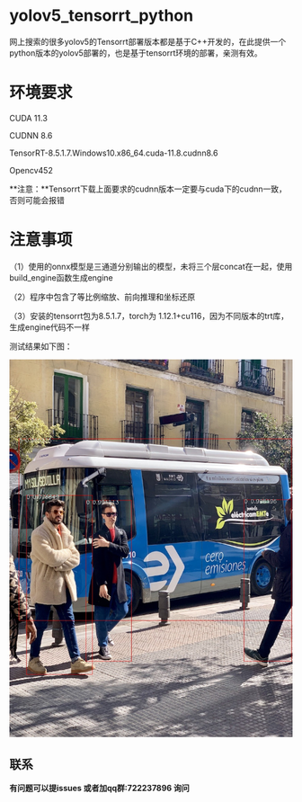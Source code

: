 # yolov5_tensorrt_python
网上搜索的很多yolov5的Tensorrt部署版本都是基于C++开发的，在此提供一个python版本的yolov5部署的，也是基于tensorrt环境的部署，亲测有效。

# 环境要求

CUDA 11.3

CUDNN 8.6

TensorRT-8.5.1.7.Windows10.x86_64.cuda-11.8.cudnn8.6

Opencv452

**注意：**Tensorrt下载上面要求的cudnn版本一定要与cuda下的cudnn一致，否则可能会报错

# 注意事项

（1）使用的onnx模型是三通道分别输出的模型，未将三个层concat在一起，使用build_engine函数生成engine

（2）程序中包含了等比例缩放、前向推理和坐标还原

（3）安装的tensorrt包为8.5.1.7，torch为 1.12.1+cu116，因为不同版本的trt库，生成engine代码不一样

测试结果如下图：

![](.\images\bus_show.jpg)



## 联系

**有问题可以提issues 或者加qq群:722237896 询问**

